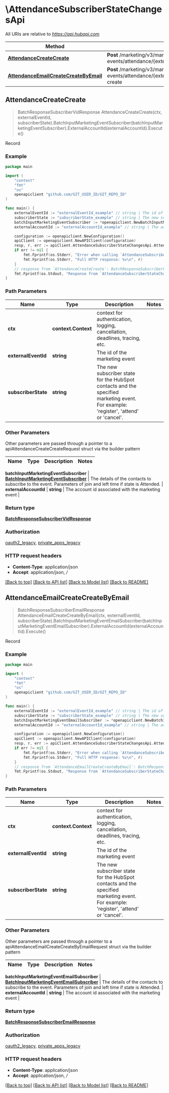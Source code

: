 # \AttendanceSubscriberStateChangesApi

All URIs are relative to *https://api.hubapi.com*

Method | HTTP request | Description
------------- | ------------- | -------------
[**AttendanceCreateCreate**](AttendanceSubscriberStateChangesApi.md#AttendanceCreateCreate) | **Post** /marketing/v3/marketing-events/attendance/{externalEventId}/{subscriberState}/create | Record
[**AttendanceEmailCreateCreateByEmail**](AttendanceSubscriberStateChangesApi.md#AttendanceEmailCreateCreateByEmail) | **Post** /marketing/v3/marketing-events/attendance/{externalEventId}/{subscriberState}/email-create | Record



## AttendanceCreateCreate

> BatchResponseSubscriberVidResponse AttendanceCreateCreate(ctx, externalEventId, subscriberState).BatchInputMarketingEventSubscriber(batchInputMarketingEventSubscriber).ExternalAccountId(externalAccountId).Execute()

Record



### Example

```go
package main

import (
    "context"
    "fmt"
    "os"
    openapiclient "github.com/GIT_USER_ID/GIT_REPO_ID"
)

func main() {
    externalEventId := "externalEventId_example" // string | The id of the marketing event
    subscriberState := "subscriberState_example" // string | The new subscriber state for the HubSpot contacts and the specified marketing event. For example: 'register', 'attend' or 'cancel'.
    batchInputMarketingEventSubscriber := *openapiclient.NewBatchInputMarketingEventSubscriber([]openapiclient.MarketingEventSubscriber{*openapiclient.NewMarketingEventSubscriber(int64(123))}) // BatchInputMarketingEventSubscriber | The details of the contacts to subscribe to the event. Parameters of join and left time if state is Attended.
    externalAccountId := "externalAccountId_example" // string | The account id associated with the marketing event (optional)

    configuration := openapiclient.NewConfiguration()
    apiClient := openapiclient.NewAPIClient(configuration)
    resp, r, err := apiClient.AttendanceSubscriberStateChangesApi.AttendanceCreateCreate(context.Background(), externalEventId, subscriberState).BatchInputMarketingEventSubscriber(batchInputMarketingEventSubscriber).ExternalAccountId(externalAccountId).Execute()
    if err != nil {
        fmt.Fprintf(os.Stderr, "Error when calling `AttendanceSubscriberStateChangesApi.AttendanceCreateCreate``: %v\n", err)
        fmt.Fprintf(os.Stderr, "Full HTTP response: %v\n", r)
    }
    // response from `AttendanceCreateCreate`: BatchResponseSubscriberVidResponse
    fmt.Fprintf(os.Stdout, "Response from `AttendanceSubscriberStateChangesApi.AttendanceCreateCreate`: %v\n", resp)
}
```

### Path Parameters


Name | Type | Description  | Notes
------------- | ------------- | ------------- | -------------
**ctx** | **context.Context** | context for authentication, logging, cancellation, deadlines, tracing, etc.
**externalEventId** | **string** | The id of the marketing event | 
**subscriberState** | **string** | The new subscriber state for the HubSpot contacts and the specified marketing event. For example: &#39;register&#39;, &#39;attend&#39; or &#39;cancel&#39;. | 

### Other Parameters

Other parameters are passed through a pointer to a apiAttendanceCreateCreateRequest struct via the builder pattern


Name | Type | Description  | Notes
------------- | ------------- | ------------- | -------------


 **batchInputMarketingEventSubscriber** | [**BatchInputMarketingEventSubscriber**](BatchInputMarketingEventSubscriber.md) | The details of the contacts to subscribe to the event. Parameters of join and left time if state is Attended. | 
 **externalAccountId** | **string** | The account id associated with the marketing event | 

### Return type

[**BatchResponseSubscriberVidResponse**](BatchResponseSubscriberVidResponse.md)

### Authorization

[oauth2_legacy](../README.md#oauth2_legacy), [private_apps_legacy](../README.md#private_apps_legacy)

### HTTP request headers

- **Content-Type**: application/json
- **Accept**: application/json, */*

[[Back to top]](#) [[Back to API list]](../README.md#documentation-for-api-endpoints)
[[Back to Model list]](../README.md#documentation-for-models)
[[Back to README]](../README.md)


## AttendanceEmailCreateCreateByEmail

> BatchResponseSubscriberEmailResponse AttendanceEmailCreateCreateByEmail(ctx, externalEventId, subscriberState).BatchInputMarketingEventEmailSubscriber(batchInputMarketingEventEmailSubscriber).ExternalAccountId(externalAccountId).Execute()

Record



### Example

```go
package main

import (
    "context"
    "fmt"
    "os"
    openapiclient "github.com/GIT_USER_ID/GIT_REPO_ID"
)

func main() {
    externalEventId := "externalEventId_example" // string | The id of the marketing event
    subscriberState := "subscriberState_example" // string | The new subscriber state for the HubSpot contacts and the specified marketing event. For example: 'register', 'attend' or 'cancel'.
    batchInputMarketingEventEmailSubscriber := *openapiclient.NewBatchInputMarketingEventEmailSubscriber([]openapiclient.MarketingEventEmailSubscriber{*openapiclient.NewMarketingEventEmailSubscriber(int64(123), "Email_example")}) // BatchInputMarketingEventEmailSubscriber | The details of the contacts to subscribe to the event. Parameters of join and left time if state is Attended.
    externalAccountId := "externalAccountId_example" // string | The account id associated with the marketing event (optional)

    configuration := openapiclient.NewConfiguration()
    apiClient := openapiclient.NewAPIClient(configuration)
    resp, r, err := apiClient.AttendanceSubscriberStateChangesApi.AttendanceEmailCreateCreateByEmail(context.Background(), externalEventId, subscriberState).BatchInputMarketingEventEmailSubscriber(batchInputMarketingEventEmailSubscriber).ExternalAccountId(externalAccountId).Execute()
    if err != nil {
        fmt.Fprintf(os.Stderr, "Error when calling `AttendanceSubscriberStateChangesApi.AttendanceEmailCreateCreateByEmail``: %v\n", err)
        fmt.Fprintf(os.Stderr, "Full HTTP response: %v\n", r)
    }
    // response from `AttendanceEmailCreateCreateByEmail`: BatchResponseSubscriberEmailResponse
    fmt.Fprintf(os.Stdout, "Response from `AttendanceSubscriberStateChangesApi.AttendanceEmailCreateCreateByEmail`: %v\n", resp)
}
```

### Path Parameters


Name | Type | Description  | Notes
------------- | ------------- | ------------- | -------------
**ctx** | **context.Context** | context for authentication, logging, cancellation, deadlines, tracing, etc.
**externalEventId** | **string** | The id of the marketing event | 
**subscriberState** | **string** | The new subscriber state for the HubSpot contacts and the specified marketing event. For example: &#39;register&#39;, &#39;attend&#39; or &#39;cancel&#39;. | 

### Other Parameters

Other parameters are passed through a pointer to a apiAttendanceEmailCreateCreateByEmailRequest struct via the builder pattern


Name | Type | Description  | Notes
------------- | ------------- | ------------- | -------------


 **batchInputMarketingEventEmailSubscriber** | [**BatchInputMarketingEventEmailSubscriber**](BatchInputMarketingEventEmailSubscriber.md) | The details of the contacts to subscribe to the event. Parameters of join and left time if state is Attended. | 
 **externalAccountId** | **string** | The account id associated with the marketing event | 

### Return type

[**BatchResponseSubscriberEmailResponse**](BatchResponseSubscriberEmailResponse.md)

### Authorization

[oauth2_legacy](../README.md#oauth2_legacy), [private_apps_legacy](../README.md#private_apps_legacy)

### HTTP request headers

- **Content-Type**: application/json
- **Accept**: application/json, */*

[[Back to top]](#) [[Back to API list]](../README.md#documentation-for-api-endpoints)
[[Back to Model list]](../README.md#documentation-for-models)
[[Back to README]](../README.md)

